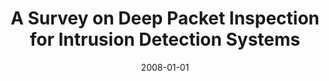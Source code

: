 ---
title: "A Survey on Deep Packet Inspection for Intrusion Detection Systems"
collection: publications
permalink: /publication/2008-01-01-A-Survey-on-Deep-Packet-Inspection-for-Intrusion-Detection-Systems
date: 2008-01-01
venue: 'CoRR'
paperurl: 'http://arxiv.org/abs/0803.0037'
citation: ' Tamer AbuHmed,  David Mohaisen,  DaeHun Nyang, &quot;A Survey on Deep Packet Inspection for Intrusion Detection Systems.&quot; CoRR, 2008.'
---